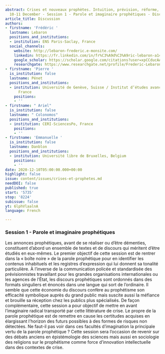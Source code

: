 ```yaml
---
abstract: Crises et nouveaux prophètes. Intuition, prévision, réforme, Paris IAS,
  10-11 December - Session 1 - Parole et imaginaire prophétiques - Discussion
article_title: Discussion
authors:
- firstname: 'Frédéric '
  lastname: Lebaron
  positions_and_institutions:
  - institution: ENS Paris-Saclay, France
  social_channels:
    website: http://lebaron-frederic.e-monsite.com/
    linkedin: https://fr.linkedin.com/in/fr%C3%A9d%C3%A9ric-lebaron-a1459038
    google_scholar: https://scholar.google.com/citations?user=xpCCducAAAAJ&hl=en
    researchgate: https://www.researchgate.net/profile/Frederic-Lebaron
- firstname: 'Pierre '
  is_institution: false
  lastname: Pénet
  positions_and_institutions:
  - institution: Université de Genève, Suisse / Institut d’études avancées de Paris,
      France
    positions:
    - ''
- firstname: " Ariel"
  is_institution: false
  lastname: " Colonomos"
  positions_and_institutions:
  - institution: CERI-SciencesPo, France
    positions:
    - ''
- firstname: 'Emmanuelle '
  is_institution: false
  lastname: Danblon
  positions_and_institutions:
  - institution: Université libre de Bruxelles, Belgium
    positions:
    - ''
date: 2020-12-10T05:00:00.000+00:00
highlight: false
issue: content/issues/crises-et-prophetes.md
needDOI: false
published: true
start: '5735'
stop: '8224'
subissue: false
yt: 6lphVlaalnA
language: French

---
```

### Session 1 - Parole et imaginaire prophétiques

Les annonces prophétiques, avant de se réaliser ou d’être démenties, constituent d’abord un ensemble de textes et de discours qui méritent d’être étudiés en eux-mêmes. Le premier objectif de cette session est de rentrer dans la « boîte noire » de la parole prophétique pour en identifier les contenus inhabituels et les registres d’expression qui lui donnent sa tonalité particulière. À l’inverse de la communication policée et standardisée des prévisionnistes travaillant pour les grandes organisations internationales ou les agences de l’État, les discours prophétiques sont ordonnés dans des formats singuliers et énoncés dans une langue qui sort de l’ordinaire. Il semble que cette économie du discours confère au prophétisme son efficacité symbolique auprès du grand public mais suscite aussi la méfiance et brouille sa réception chez les publics plus spécialisés. De façon complémentaire, cette session a pour objectif de mettre en avant l’imaginaire radical transporté par cette littérature de crise. Le propre de la parole prophétique est de remettre en cause les certitudes acquises en élargissant l’horizon des futurs possibles à des formes de risques non détectées. Ne faut-il pas voir dans ces facultés d’imagination la principale vertu de la parole prophétique ? Cette session sera l’occasion de revenir sur des débats anciens en épistémologie des sciences mais aussi en sociologie des religions sur le prophétisme comme force d’innovation intellectuelle dans des contextes de crise.

<Youtube yt="6lphVlaalnA" caption="Discussion" start="5735" stop="8224"></Youtube>